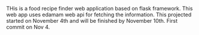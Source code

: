 THis is a food recipe finder web application based on flask framework. 
This web app uses edamam web api for fetching the information. 
This projected started on November 4th and will be finished by November 10th. 
First commit on Nov 4.
